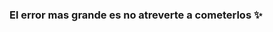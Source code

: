 ### El error mas grande es no atreverte a cometerlos ✨

<!--
**NathaliaGuerra/NathaliaGuerra** is a ✨ _special_ ✨ repository because its `README.md` (this file) appears on your GitHub profile.

Here are some ideas to get you started:

- 🔭 I’m currently working on ...
- 🌱 I’m currently learning ...
- 👯 I’m looking to collaborate on ...
- 🤔 I’m looking for help with ...
- 💬 Ask me about ...
- 📫 How to reach me: ...
- 😄 👋 Pronouns: ...
- ⚡ Fun fact: ...
--> 
